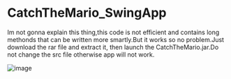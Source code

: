 # CatchTheMario_SwingApp

Im not gonna explain this thing,this code is not efficient and contains long methonds that can be written more smartly.But it works so no problem.Just download the rar file and extract it,
then launch the CatchTheMario.jar.Do not change the src file otherwise app will not work.

![image](https://user-images.githubusercontent.com/58604123/206491423-d7d1c196-3950-4fda-a828-b3384acf57f6.png)

